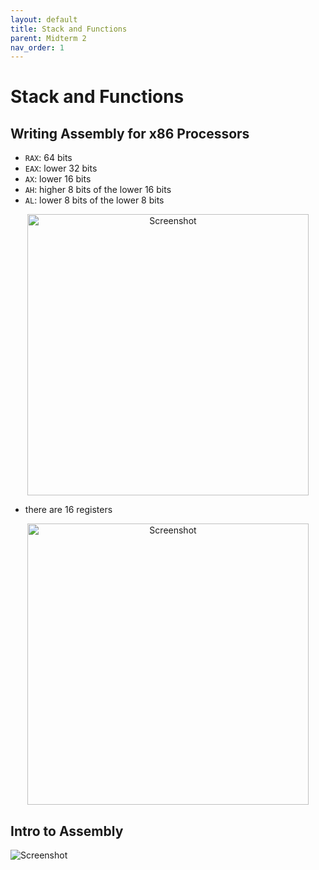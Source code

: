 ```yaml
---
layout: default
title: Stack and Functions
parent: Midterm 2
nav_order: 1
---
```

# Stack and Functions
## Writing Assembly for x86 Processors
- `RAX`: 64 bits
- `EAX`: lower 32 bits
- `AX`: lower 16 bits
- `AH`: higher 8 bits of the lower 16 bits
- `AL`: lower 8 bits of the lower 8 bits
<div style="text-align: center;">
  <img src="{{ '/images/Screen Shot 2024-02-26 at 2.32.07 PM.png' | relative_url }}" alt="Screenshot" width="450">
</div>

- there are 16 registers
<div style="text-align: center;">
  <img src="{{ '/images/Screen Shot 2024-02-28 at 2.05.16 PM.png' | relative_url }}" alt="Screenshot" width="450">
</div>

## Intro to Assembly
<div>
  <img src="{{ '/images/Screen Shot 2024-02-26 at 6.20.02 PM.png' | relative_url }}" alt="Screenshot">
</div>